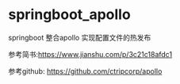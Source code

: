 # springboot_apollo
springboot 整合apollo 实现配置文件的热发布

参考简书:https://www.jianshu.com/p/3c21c18afdc1


参考github: https://github.com/ctripcorp/apollo
